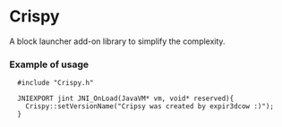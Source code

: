 # Crispy
A block launcher add-on library to simplify the complexity.
### Example of usage
```
  #include "Crispy.h"
  
  JNIEXPORT jint JNI_OnLoad(JavaVM* vm, void* reserved){
    Crispy::setVersionName("Cripsy was created by expir3dcow :)");
  }
```
